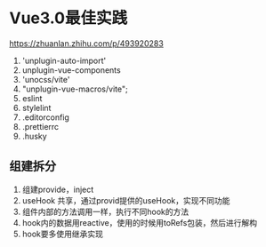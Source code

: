 # Vue3.0最佳实践
https://zhuanlan.zhihu.com/p/493920283
1. 'unplugin-auto-import'
2. unplugin-vue-components
3. 'unocss/vite'
4. "unplugin-vue-macros/vite";
5. eslint
6. stylelint
7. .editorconfig
8. .prettierrc
9. .husky

## 组建拆分

1. 组建provide，inject
2. useHook 共享，通过provid提供的useHook，实现不同功能
3. 组件内部的方法调用一样，执行不同hook的方法
4. hook内的数据用reactive，使用的时候用toRefs包装，然后进行解构
5. hook要多使用继承实现